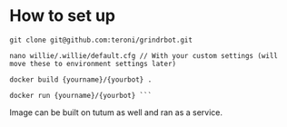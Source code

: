 # How to set up

    git clone git@github.com:teroni/grindrbot.git 

    nano willie/.willie/default.cfg // With your custom settings (will move these to environment settings later) 

    docker build {yourname}/{yourbot} . 

    docker run {yourname}/{yourbot} ```


Image can be built on tutum as well and ran as a service.
